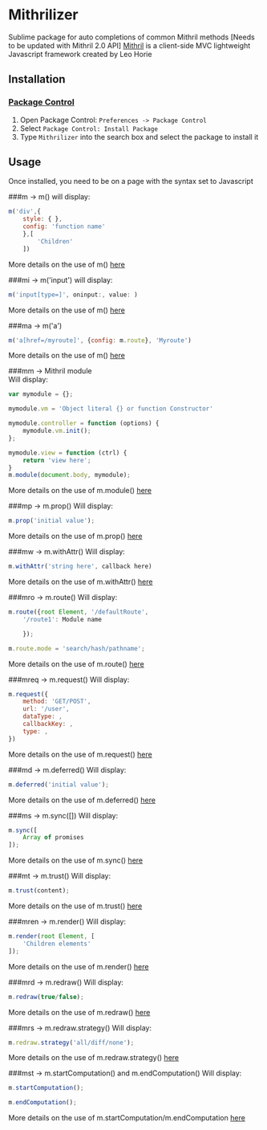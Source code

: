 # Mithrilizer
Sublime package for auto completions of common Mithril methods
[Needs to be updated with Mithril 2.0 API]
[Mithril](http://lhorie.github.io/mithril/index.html) is a client-side MVC lightweight Javascript framework created by Leo Horie

## Installation

### [Package Control](https://sublime.wbond.net/installation)

1. Open Package Control: `Preferences -> Package Control`
2. Select `Package Control: Install Package`
3. Type `Mithrilizer` into the search box and select the package to install it

## Usage

Once installed, you need to be on a page with the syntax set to Javascript

###m -> m()
will display:
```javascript
m('div',{
	style: { }, 
	config: 'function name'
	},[
		'Children'
	])
```
More details on the use of m() [here](http://lhorie.github.io/mithril/mithril.html)  

###mi -> m('input')
will display:
```javascript
m('input[type=]', oninput:, value: )
```
More details on the use of m() [here](http://lhorie.github.io/mithril/mithril.html)

###ma -> m('a')
```javascript 
m('a[href=/myroute]', {config: m.route}, 'Myroute')
```
More details on the use of m() [here](http://lhorie.github.io/mithril/mithril.html)

###mm -> Mithril module  
Will display:
```javascript
var mymodule = {};

mymodule.vm = 'Object literal {} or function Constructor'

mymodule.controller = function (options) {
	mymodule.vm.init();
};

mymodule.view = function (ctrl) {
	return 'view here';
}
m.module(document.body, mymodule);
```
More details on the use of m.module() [here](http://lhorie.github.io/mithril/mithril.module.html)

###mp -> m.prop()
Will display:
```javascript
m.prop('initial value');
```
More details on the use of m.prop() [here](http://lhorie.github.io/mithril/mithril.prop.html)

###mw -> m.withAttr()
Will display:
```javascript
m.withAttr('string here', callback here)
```
More details on the use of m.withAttr() [here](http://lhorie.github.io/mithril/mithril.withAttr.html)

###mro -> m.route()
Will display:
```javascript
m.route({root Element, '/defaultRoute',
	'/route1': Module name

	});

m.route.mode = 'search/hash/pathname';
```
More details on the use of m.route() [here](http://lhorie.github.io/mithril/mithril.route.html)

###mreq -> m.request()
Will display:
```javascript
m.request({
	method: 'GET/POST',
	url: '/user',
	dataType: ,
	callbackKey: ,
	type: ,
})
```
More details on the use of m.request() [here](http://lhorie.github.io/mithril/mithril.request.html)

###md -> m.deferred()
Will display:
```javascript
m.deferred('initial value');
```
More details on the use of m.deferred() [here](http://lhorie.github.io/mithril/mithril.deferred.html)

###ms -> m.sync([])
Will display:
```javascript
m.sync([
	Array of promises
]);
```
More details on the use of m.sync() [here](http://lhorie.github.io/mithril/mithril.sync.html)

###mt -> m.trust()
Will display:
```javascript
m.trust(content);
```
More details on the use of m.trust() [here](http://lhorie.github.io/mithril/mithril.trust.html)

###mren -> m.render()
Will display:
```javascript
m.render(root Element, [
	'Children elements'
]);
```
More details on the use of m.render() [here](http://lhorie.github.io/mithril/mithril.render.html)

###mrd -> m.redraw()
Will display:
```javascript
m.redraw(true/false);
```
More details on the use of m.redraw() [here](http://lhorie.github.io/mithril/mithril.redraw.html)

###mrs -> m.redraw.strategy()
Will display:
```javascript
m.redraw.strategy('all/diff/none');
```
More details on the use of m.redraw.strategy() [here](http://lhorie.github.io/mithril/mithril.redraw.html#strategy)

###mst -> m.startComputation() and m.endComputation()
Will display:
```javascript
m.startComputation();

m.endComputation();
```
More details on the use of m.startComputation/m.endComputation [here](http://lhorie.github.io/mithril/mithril.computation.html)
